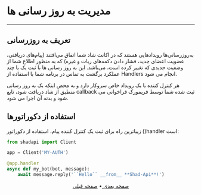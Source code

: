 # مدیریت به روز رسانی ها
___
## تعریف به روزرسانی
به‌روزرسانی‌ها رویدادهایی هستند که در اکانت شاد شما اتفاق می‌افتند (پیام‌های دریافتی، عضویت اعضای جدید، فشار دادن دکمه‌های ربات و غیره) که به منظور اطلاع شما از وضعیت جدیدی که تغییر کرده است، می‌باشد. این به روز رسانی ها با ثبت یک یا چند عملکرد برگشت به تماس در برنامه شما با استفاده از Handlers انجام می شود.

هر کنترل کننده با یک رویداد خاص سروکار دارد و به محض اینکه یک به روز رسانی منطبق از شاد دریافت شود، تابع callback ثبت شده شما توسط فریمورک فراخوانی می شود و بدنه آن اجرا می شود.

## استفاده از دکوراتورها
زیباترین راه برای ثبت یک کنترل کننده پیام، استفاده از دکوراتور ()handler است:
```python
from shadapi import Client

app = Client('MY-AUTH')

@app.handler
async def my_bot(bot, message):
    await message.reply('``Hello`` __from__ **Shad-Api**!')
```

<p align="center">
    <a href="https://github.com/HoseanRC/shad-api/blob/master/docs/Error-Handling.md">
        صفحه بعدی
    </a>
  •
  <a href="https://github.com/HoseanRC/shad-api/blob/master/docs/Authorization.md">
        صفحه قبلی
    </a>
</p>
